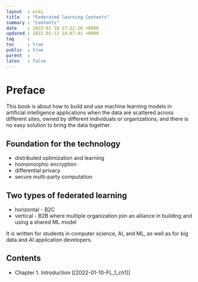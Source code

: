```yaml
---
layout  : wiki
title   : "Federated learning Contents" 
summary : "Contents"
date    : 2022-01-10 17:22:16 +0900
updated : 2022-01-12 14:07:41 +0900
tag     : 
toc     : true
public  : true
parent  : 
latex   : false
---
```


# Preface

This book is about how to build and use machine learning models in artificial intelligence applications when the data are scattered across different sites, owned by different individuals or organizations, and there is no easy solution to bring the data together.

## Foundation for the technology

* distributed optimization and learning
* homomorphic encryption
* differential privacy
* secure multi-party computation

## Two types of federated learning

* horizontal - B2C
* vertical - B2B where multiple organization join an alliance in building and using a shared ML model

It is written for students in computer science, AI, and ML, as well as for big data and AI application developers.  

## Contents

* Chapter 1. Introduction [[2022-01-10-FL_1_ch1]]
